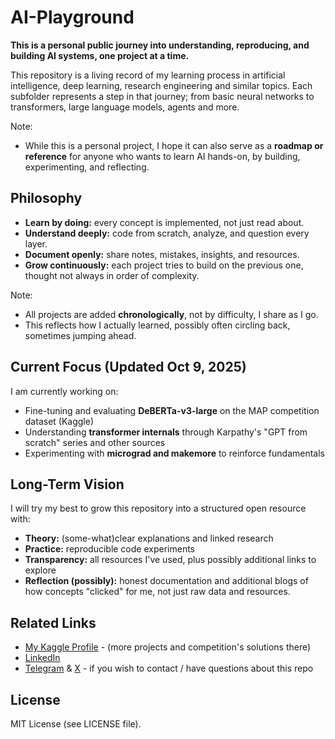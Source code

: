 # AI-Playground

**This is a personal public journey into understanding, reproducing, and building AI systems, one project at a time.**

This repository is a living record of my learning process in artificial intelligence, deep learning, research engineering and similar topics.
Each subfolder represents a step in that journey; from basic neural networks to transformers, large language models, agents and more.

Note:
  * While this is a personal project, I hope it can also serve as a **roadmap or reference** for anyone who wants to learn AI hands-on, by building, experimenting, and reflecting.


## Philosophy

- **Learn by doing:** every concept is implemented, not just read about.
- **Understand deeply:** code from scratch, analyze, and question every layer.
- **Document openly:** share notes, mistakes, insights, and resources.
- **Grow continuously:** each project tries to build on the previous one, thought not always in order of complexity.

Note:
  * All projects are added **chronologically**, not by difficulty, I share as I go.
  * This reflects how I actually learned, possibly often circling back, sometimes jumping ahead.


## Current Focus (Updated Oct 9, 2025)

I am currently working on:

- Fine-tuning and evaluating **DeBERTa-v3-large** on the MAP competition dataset (Kaggle)
- Understanding **transformer internals** through Karpathy's "GPT from scratch" series and other sources
- Experimenting with **micrograd and makemore** to reinforce fundamentals


## Long-Term Vision

I will try my best to grow this repository into a structured open resource with:
- **Theory:** (some-what)clear explanations and linked research
- **Practice:** reproducible code experiments
- **Transparency:** all resources I've used, plus possibly additional links to explore
- **Reflection (possibly):** honest documentation and additional blogs of how concepts "clicked" for me, not just raw data and resources.


## Related Links

- [My Kaggle Profile](https://www.kaggle.com/zhukovoleksiy) - (more projects and competition's solutions there)
- [LinkedIn](https://www.linkedin.com/in/oleksiizhukov/)
- [Telegram](https://t.me/zhukovoleksii) & [X](https://x.com/oleksii_zh) - if you wish to contact / have questions about this repo


## License

MIT License (see LICENSE file).
